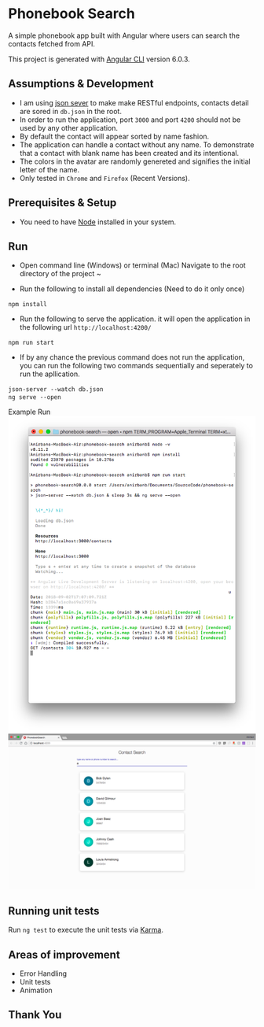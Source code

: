 # Phonebook Search
A simple phonebook app built with Angular where users can search the contacts fetched from API.

This project is generated with [Angular CLI](https://github.com/angular/angular-cli) version 6.0.3.

## Assumptions & Development

* I am using [json sever](https://github.com/typicode/json-server) to make make RESTful endpoints, contacts detail are sored in `db.json` in the root.
* In order to run the application, port `3000` and port `4200`  should not be used by any other application.
* By default the contact will appear sorted by name fashion.
* The application can handle a contact without any name. To demonstrate that a contact with blank name has been created and its intentional.
* The colors in the avatar are randomly genereted and signifies the initial letter of the name.
* Only tested in `Chrome` and `Firefox` (Recent Versions).

## Prerequisites & Setup

* You need to have [Node](https://nodejs.org) installed in your system.

## Run

* Open command line (Windows) or terminal (Mac) Navigate to the root directory of the project ~

* Run the following to install all dependencies (Need to do it only once)

```command line
npm install
```
* Run the following to serve the application. it will open the application in the following url `http://localhost:4200/`

```command line
npm run start
```
* If by any chance the previous command does not run the application, you can run the following two commands sequentially and seperately to run the apllication.

```command line
json-server --watch db.json
ng serve --open
```
Example Run
<img src="example/sampleRun.png">
<img src="example/sampleScreenshot.png">

## Running unit tests

Run `ng test` to execute the unit tests via [Karma](https://karma-runner.github.io).

## Areas of improvement

* Error Handling
* Unit tests
* Animation

## Thank You